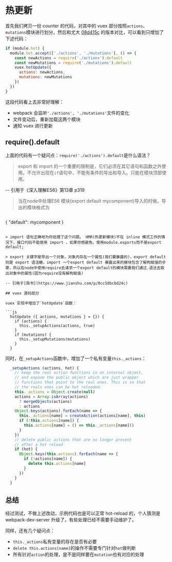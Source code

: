 # 热更新

首先我们拷贝一份 counter 的代码，对其中的 vuex 部分按照`actions`、`mutations`模块进行划分，然后和尤大 [08d415c](https://github.com/vuejs/vuex/commit/08d415c) 的版本对比，可以看到只增加了下述代码：

```js
if (module.hot) {
  module.hot.accept(['./actions', './mutations'], () => {
    const newActions = require('./actions').default
    const newMutations = require('./mutations').default
    vuex.hotUpdate({
      actions: newActions,
      mutations: newMutations
    })
  })
}
```

这段代码看上去非常好理解：

 - webpack 会监听`'./actions', './mutations'`文件的变化
 - 文件变动后，重新加载这两个模块
 - 通知 vuex 进行更新

## require().default

上面的代码有一个疑问点：`require('./actions').default`是什么语法？

> export 和 import 的一个重要的限制是，它们必须在其它语句和函数之外使用。不允许出现在`if`语句中，不能有条件的导出和导入。只能在模块顶部使用。

-- 引用于《深入理解ES6》第13章 p319

> 当在node中处理ES6 模块(export default mycomponent)导入的时候，导出的模块格式为

>```js
{
  "default": mycomponent
}
```

> import 语句正确地为你处理了这个问题。 HMR(热更新模块)不在 inline 模式工作的情况下，接口代码不能使用 import ，如果你想避免，使用module.exports而不是export default;

> export 关键字是导出一个对象，对象内存在一个属性(我们要暴露的)，export default 则是 export 语法糖，import 一个export default 暴露出来的模块包含了解构赋值的步骤，所以在node中使用require去请求一个export default的模块需要我们通过.语法去取出对象中的属性(因为require没有解构赋值)

-- 引用于[简书](https://www.jianshu.com/p/0cc58bcbd24c)

## vuex 源码部分

vuex 实现中增加了`hotUpdate`函数：

```js
  hotUpdate ({ actions, mutations } = {}) {
    if (actions) {
      this._setupActions(actions, true)
    }
    if (mutations) {
      this._setupMutations(mutations)
    }
  }
```

同时，在`_setupActions`函数中，增加了一个私有变量`this._actions`：

```js
  _setupActions (actions, hot) {
    // keep the real action functions in an internal object,
    // and expose the public object which are just wrapper
    // functions that point to the real ones. This is so that
    // the reals ones can be hot reloaded.
    this._actions = Object.create(null)
    actions = Array.isArray(actions)
      ? mergeObjects(actions)
      : actions
    Object.keys(actions).forEach(name => {
      this._actions[name] = createAction(actions[name], this)
      if (!this.actions[name]) {
        this.actions[name] = () => this._actions[name]()
      }
    })
    // delete public actions that are no longer present
    // after a hot reload
    if (hot) {
      Object.keys(this.actions).forEach(name => {
        if (!actions[name]) {
          delete this.actions[name]
        }
      })
    }
  }
```

## 总结

经过测试，不做上述改动，示例代码也是可以正常 hot-reload 的，个人猜测是 webpack-dev-server 升级了，有些处理已经不需要手动维护了。

同样，还有几个疑问点：

 - `this._actions`私有变量的存在是否有必要
 - `delete this.actions[name]`的操作不需要专门针对`hot`做判断
 - 所有针对`action`的处理，是不是同样要在`mutation`也有对应的处理
